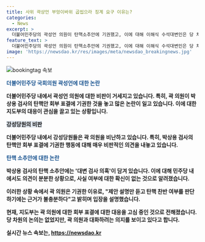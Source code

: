 ```yaml
---
title: 사위 곽상언 부엉이바위 곱씹으라 징계 요구 이유는?
categories:
  - News
excerpt: >
  더불어민주당의 곽성언 의원이 탄핵소추안에 기권했고, 이에 대해 이해식 수석대변인은 당 차원의 논의는 없었지만 지도부가 곽 의원을 만나 대화하려는 것으로 안다고 밝혔다. 곽 의원은 박상용 검사의 탄핵을 기권하며 근거가 불충분하다고 설명했으며, 민주당 내에서는 곽 의원에 대한 비판이 거세지고 있다. 이에 대한 지도부의 대응이 관심을 모으고 있다.
feature_text: >
  더불어민주당의 곽성언 의원이 탄핵소추안에 기권했고, 이에 대해 이해식 수석대변인은 당 차원의 논의는 없었지만 지도부가 곽 의원을 만나 대화하려는 것으로 안다고 밝혔다. 곽 의원은 박상용 검사의 탄핵을 기권하며 근거가 불충분하다고 설명했으며, 민주당 내에서는 곽 의원에 대한 비판이 거세지고 있다. 이에 대한 지도부의 대응이 관심을 모으고 있다.
image: 'https://newsdao.kr/res/images/meta/newsdao_breakingnews.jpg'
---
```


<p><img src="https://newsdao.kr/res/images/meta/newsdao_breakingnews.jpg" alt="bookingtag 속보" /></p>

<p><b><span style="color: #1a5490;">더불어민주당 국회의원 곽성언에 대한 논란</span><b></p>

<p>더불어민주당 내에서 곽성언 의원에 대한 비판이 거세지고 있습니다. 특히, 곽 의원이 박상용 검사의 탄핵안 회부 표결에 기권한 것을 놓고 많은 논란이 일고 있습니다. 이에 대한 지도부의 대응이 관심을 끌고 있는 상황입니다.</p>

<p><b><span style="background-color: #21538527;">강성당원의 비판</span></b></p>

<p>더불어민주당 내에서 강성당원들은 곽 의원을 비난하고 있습니다. 특히, 박상용 검사의 탄핵안 회부 표결에 기권한 행동에 대해 매우 비판적인 의견을 내놓고 있습니다.</p>

<p><b><span style="color: #1a5490;">탄핵 소추안에 대한 논란</span></b></p>

<p>박상용 검사의 탄핵 소추안에는 '대변 검사 의혹'이 담겨 있습니다. 이에 대해 민주당 내에서도 의견이 분분한 상황으로, 사실 여부에 대한 확신이 없는 것으로 알려졌습니다.</p>

<p>이러한 상황 속에서 곽 의원은 기권한 이유로, "제안 설명만 듣고 탄핵 찬반 여부를 판단하기에는 근거가 불충분하다"고 밝히며 입장을 설명했습니다.</p>

<p>현재, 지도부는 곽 의원에 대한 회부 표결에 대한 대응을 고심 중인 것으로 전해졌습니다. 당 차원의 논의는 없었지만, 곽 의원과 대화하려는 의지를 보이고 있다고 합니다.</p>
실시간 뉴스 속보는, <a href="https://newsdao.kr" rel="dofollow">https://newsdao.kr</a>


